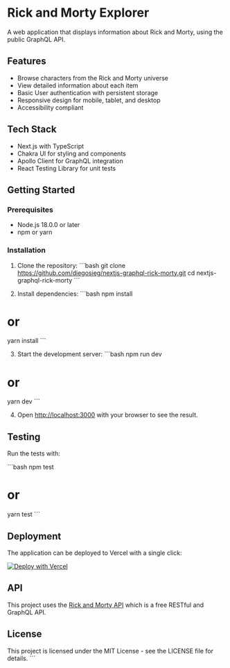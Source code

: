 # Rick and Morty Explorer

A web application that displays information about Rick and Morty, using the public GraphQL API.

## Features

- Browse characters from the Rick and Morty universe
- View detailed information about each item
- Basic User authentication with persistent storage
- Responsive design for mobile, tablet, and desktop
- Accessibility compliant

## Tech Stack

- Next.js with TypeScript
- Chakra UI for styling and components
- Apollo Client for GraphQL integration
- React Testing Library for unit tests

## Getting Started

### Prerequisites

- Node.js 18.0.0 or later
- npm or yarn

### Installation

1. Clone the repository:
   \`\`\`bash
   git clone https://github.com/diegosieg/nextjs-graphql-rick-morty.git
   cd nextjs-graphql-rick-morty
   \`\`\`

2. Install dependencies:
   \`\`\`bash
   npm install

# or

yarn install
\`\`\`

3. Start the development server:
   \`\`\`bash
   npm run dev

# or

yarn dev
\`\`\`

4. Open [http://localhost:3000](http://localhost:3000) with your browser to see the result.

## Testing

Run the tests with:

\`\`\`bash
npm test

# or

yarn test
\`\`\`

## Deployment

The application can be deployed to Vercel with a single click:

[![Deploy with Vercel](https://vercel.com/button)](https://vercel.com/new/git/external?repository-url=https://github.com/diegosieg/nextjs-graphql-rick-morty)

## API

This project uses the [Rick and Morty API](https://rickandmortyapi.com/documentation/#graphql) which is a free RESTful and GraphQL API.

## License

This project is licensed under the MIT License - see the LICENSE file for details.
\`\`\`
